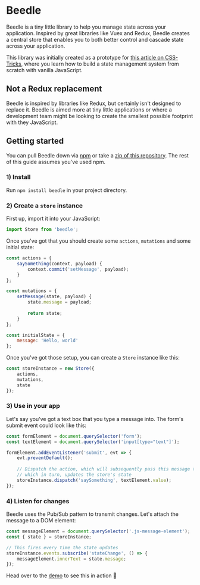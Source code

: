 # Beedle

Beedle is a tiny little library to help you manage state across your application. Inspired by great libraries like Vuex and Redux, Beedle creates a central store that enables you to both better control and cascade state across your application.

This library was initially created as a prototype for [this article on CSS-Tricks](https://css-tricks.com/build-a-state-management-system-with-vanilla-javascript/), where you learn how to build a state management system from scratch with vanilla JavaScript.



## Not a Redux replacement

Beedle is inspired by libraries like Redux, but certainly isn't designed to replace it. Beedle is aimed more at tiny little applications or where a development team might be looking to create the smallest possible footprint with they JavaScript.



## Getting started

You can pull Beedle down via [npm](http://npmjs.com) or take a [zip of this repository](https://github.com/hankchizljaw/beedle/archive/master.zip). The rest of this guide assumes you've used npm.

### 1) Install

Run `npm install beedle` in your project directory.



### 2) Create a `store` instance

First up, import it into your JavaScript:

```JavaScript
import Store from 'beedle';
```



Once you've got that you should create some `actions`, `mutations` and some initial state:

```javascript
const actions = {
    saySomething(context, payload) {
        context.commit('setMessage', payload);
    }
};

const mutations = {
    setMessage(state, payload) {
        state.message = payload;
        
        return state;
    }
};

const initialState = {
    message: 'Hello, world'
};
```



Once you've got those setup, you can create a `Store` instance like this:

```javascript
const storeInstance = new Store({
    actions,
    mutations,
    state
});
```



### 3) Use in your app

Let's say you've got a text box that you type a message into. The form's submit event could look like this:

```javascript
const formElement = document.querySelector('form');
const textElement = document.querySelector('input[type="text"]');

formElement.addEventListener('submit', evt => {
    evt.preventDefault();
    
    // Dispatch the action, which will subsequently pass this message to the mutation
    // which in turn, updates the store's state
    storeInstance.dispatch('saySomething', textElement.value);
});
```



### 4) Listen for changes

Beedle uses the Pub/Sub pattern to transmit changes. Let's attach the message to a DOM element:

```javascript
const messageElement = document.querySelector('.js-message-element');
const { state } = storeInstance; 

// This fires every time the state updates
storeInstance.events.subscribe('stateChange', () => {
	messageElement.innerText = state.message;
});
```



Head over to the [demo](#) to see this in action 🚀